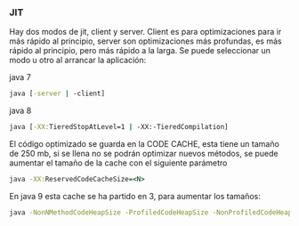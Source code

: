 ### JIT

Hay dos modos de jit, client y server. Client es para optimizaciones para ir más rápido al principio, server son optimizaciones más
profundas, es más rápido al principio, pero más rápido a la larga. Se puede seleccionar un modo u otro al arrancar la aplicación:

java 7
```cmd
java [-server | -client]
```

java 8
```cmd
java [-XX:TieredStopAtLevel=1 | -XX:-TieredCompilation]
```

El código optimizado se guarda en la CODE CACHE, esta tiene un tamaño de 250 mb, si se llena no se podrán optimizar nuevos métodos,
se puede aumentar el tamaño de la cache con el siguiente parámetro

```cmd
java -XX:ReservedCodeCacheSize=<N>
```

En java 9 esta cache se ha partido en 3, para aumentar los tamaños:
```cmd
java -NonNMethodCodeHeapSize -ProfiledCodeHeapSize -NonProfiledCodeHeapSize
```

